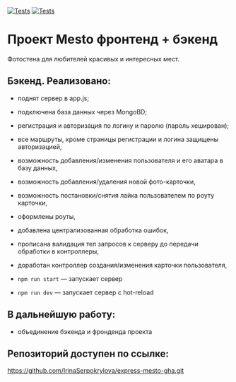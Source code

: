 [![Tests](../../actions/workflows/tests-13-sprint.yml/badge.svg)](../../actions/workflows/tests-13-sprint.yml) [![Tests](../../actions/workflows/tests-14-sprint.yml/badge.svg)](../../actions/workflows/tests-14-sprint.yml)

# Проект Mesto фронтенд + бэкенд

Фотостена для любителей красивых и интересных мест.

## Бэкенд. Реализовано:

- поднят сервер в app.js;
- подключена база данных через MongoBD;
- регистрация и авторизация по логину и паролю (пароль хеширован);
- все маршруты, кроме страницы регистрации и логина защищены авторизацией,
- возможность добавления/изменения пользователя и его аватара в базу данных,
- возможность добавления/удаления новой фото-карточки,
- возможность постановки/снятия лайка пользователем по роуту карточки,
- оформлены роуты,
- добавлена централизованная обработка ошибок,
- прописана валидация тел запросов к серверу до передачи обработки в контроллеры,
- доработан контроллер создания/изменения карточки пользователя,

- `npm run start` — запускает сервер
- `npm run dev` — запускает сервер с hot-reload

## В дальнейшую работу:

- объединение бэкенда и фронденда проекта

## Репозиторий доступен по ссылке:

https://github.com/IrinaSerpokrylova/express-mesto-gha.git
